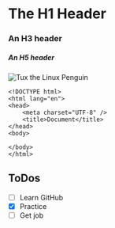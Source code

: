 # The H1 Header
### An H3 header
##### An H5 header
![Tux the Linux Penguin](https://i.stack.imgur.com/ILTQq.png)
```
<!DOCTYPE html>
<html lang="en">
<head>
    <meta charset="UTF-8" />
    <title>Document</title>
</head>
<body>
    
</body>
</html>
```
## ToDos
- [ ] Learn GitHub
- [x] Practice
- [ ] Get job
